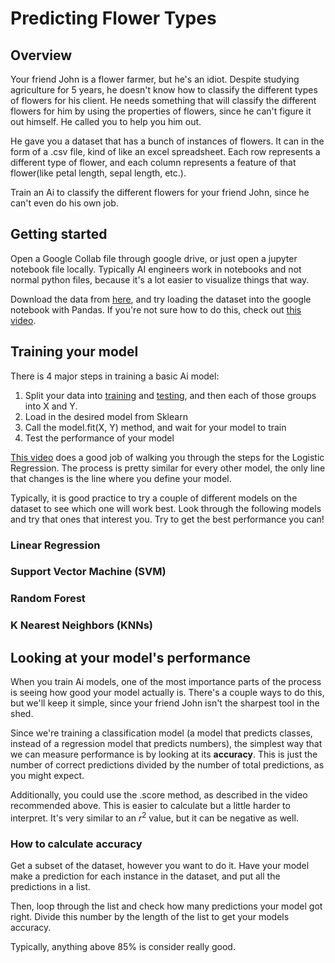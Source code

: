 # Predicting Flower Types
## Overview

Your friend John is a flower farmer, but he's an idiot. Despite studying agriculture for 5 years, he doesn't know how to classify the different types of flowers for his client. He needs something that will classify the different flowers for him by using the properties of flowers, since he can't figure it out himself. He called you to help you him out.

He gave you a dataset that has a bunch of instances of flowers. It can in the form of a .csv file, kind of like an excel spreadsheet. Each row represents a different type of flower, and each column represents a feature of that flower(like petal length, sepal length, etc.). 

Train an Ai to classify the different flowers for your friend John, since he can't even do his own job.    

## Getting started

Open a Google Collab file through google drive, or just open a jupyter notebook file locally. Typically AI engineers work in notebooks and not normal python files, because it's a lot easier to visualize things that way.

Download the data from [here](https://www.kaggle.com/datasets/uciml/iris), and try loading the dataset into the google notebook with Pandas. If you're not sure how to do this, check out [this video](https://www.youtube.com/watch?v=VCllZKM7Njk).

## Training your model

There is 4 major steps in training a basic Ai model:
1. Split your data into <ins>training</ins> and <ins>testing</ins>, and then each of those groups into X and Y.
2. Load in the desired model from Sklearn
3. Call the model.fit(X, Y) method, and wait for your model to train
4. Test the performance of your model

[This video](https://www.youtube.com/watch?v=f3ZJbTyz_pU) does a good job of walking you through the steps for the Logistic Regression. The process is pretty similar for every other model, the only line that changes is the line where you define your model. 
 
Typically, it is good practice to try a couple of different models on the dataset to see which one will work best. Look through the following models and try that ones that interest you. Try to get the best performance you can!

### Linear Regression

### Support Vector Machine (SVM)

### Random Forest

### K Nearest Neighbors  (KNNs)


## Looking at your model's performance

When you train Ai models, one of the most importance parts of the process is seeing how good your model actually is. There's a couple ways to do this, but we'll keep it simple, since your friend John isn't the sharpest tool in the shed.

Since we're training a classification model (a model that predicts classes, instead of a regression model that predicts numbers), the simplest way that we can measure performance is by looking at its **accuracy**. This is just the number of correct predictions divided by the number of total predictions, as you might expect.

Additionally, you could use the .score method, as described in the video recommended above. This is easier to calculate but a little harder to interpret. It's very similar to an $r^2$ value, but it can be negative as well.

### How to calculate accuracy

Get a subset of the dataset, however you want to do it. Have your model make a prediction for each instance in the dataset, and put all the predictions in a list.

Then, loop through the list and check how many predictions your model got right. Divide this number by the length of the list to get your models accuracy. 

Typically, anything above 85% is consider really good.        
